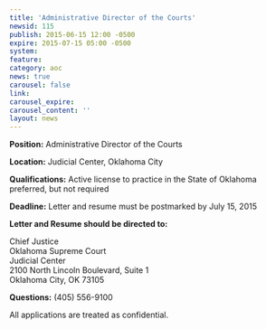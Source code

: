 ```yaml
---
title: 'Administrative Director of the Courts'
newsid: 115
publish: 2015-06-15 12:00 -0500
expire: 2015-07-15 05:00 -0500
system: 
feature: 
category: aoc
news: true
carousel: false
link: 
carousel_expire: 
carousel_content: ''
layout: news
---
```

<p><strong>Position:</strong> Administrative Director of the Courts</p>
<p><strong>Location:</strong> Judicial Center, Oklahoma City</p>
<p><strong>Qualifications:</strong> Active license to practice in the State of Oklahoma preferred, but not required</p>
<p><strong>Deadline:</strong>    Letter and resume must be postmarked by July 15, 2015 </p>
<p><strong>Letter and Resume should be directed to:</strong></p>
<p>Chief Justice<br>
Oklahoma Supreme Court<br>
Judicial Center<br>
2100 North Lincoln Boulevard, Suite 1<br>
Oklahoma City, OK 73105</p>
<p><strong>Questions:</strong>   (405) 556-9100</p>
<p>All applications are treated as confidential.</p>
